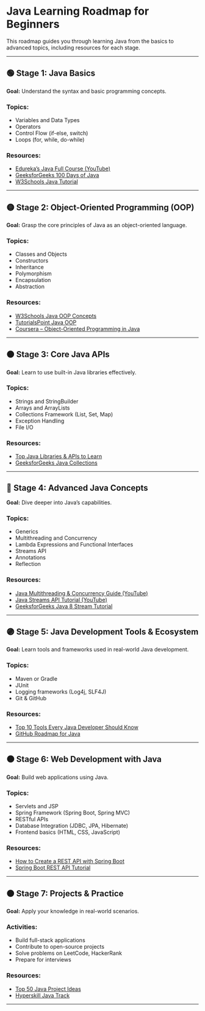 # Java Learning Roadmap for Beginners

This roadmap guides you through learning Java from the basics to advanced topics, including resources for each stage.

---

## 🟢 Stage 1: Java Basics
**Goal:** Understand the syntax and basic programming concepts.

### Topics:
- Variables and Data Types
- Operators
- Control Flow (if-else, switch)
- Loops (for, while, do-while)

### Resources:
- [Edureka’s Java Full Course (YouTube)](https://www.youtube.com/watch?v=hBh_CC5y8-s)
- [GeeksforGeeks 100 Days of Java](https://www.geeksforgeeks.org/100-days-of-java/)
- [W3Schools Java Tutorial](https://www.w3schools.com/java/)

---

## 🟡 Stage 2: Object-Oriented Programming (OOP)
**Goal:** Grasp the core principles of Java as an object-oriented language.

### Topics:
- Classes and Objects
- Constructors
- Inheritance
- Polymorphism
- Encapsulation
- Abstraction

### Resources:
- [W3Schools Java OOP Concepts](https://www.w3schools.com/java/java_oop.asp)
- [TutorialsPoint Java OOP](https://www.tutorialspoint.com/java/java_oops_concepts.htm)
- [Coursera – Object-Oriented Programming in Java](https://www.coursera.org/learn/object-oriented-program-in-java)

---

## 🟠 Stage 3: Core Java APIs
**Goal:** Learn to use built-in Java libraries effectively.

### Topics:
- Strings and StringBuilder
- Arrays and ArrayLists
- Collections Framework (List, Set, Map)
- Exception Handling
- File I/O

### Resources:
- [Top Java Libraries & APIs to Learn](https://javarevisited.blogspot.com/2018/01/top-20-libraries-and-apis-for-java-programmers.html)
- [GeeksforGeeks Java Collections](https://www.geeksforgeeks.org/collections-in-java-2/)

---

## 🔵 Stage 4: Advanced Java Concepts
**Goal:** Dive deeper into Java’s capabilities.

### Topics:
- Generics
- Multithreading and Concurrency
- Lambda Expressions and Functional Interfaces
- Streams API
- Annotations
- Reflection

### Resources:
- [Java Multithreading & Concurrency Guide (YouTube)](https://www.youtube.com/watch?v=4aYvLz4E1Ts)
- [Java Streams API Tutorial (YouTube)](https://www.youtube.com/watch?v=E10Q6-nWO9g)
- [GeeksforGeeks Java 8 Stream Tutorial](https://www.geeksforgeeks.org/java/java-8-stream-tutorial/)

---

## 🟣 Stage 5: Java Development Tools & Ecosystem
**Goal:** Learn tools and frameworks used in real-world Java development.

### Topics:
- Maven or Gradle
- JUnit
- Logging frameworks (Log4j, SLF4J)
- Git & GitHub

### Resources:
- [Top 10 Tools Every Java Developer Should Know](https://www.geeksforgeeks.org/top-tools-that-every-java-developer-should-know/)
- [GitHub Roadmap for Java](https://github.com/abdullahalmasri/Roadmap-Java)

---

## ⚫ Stage 6: Web Development with Java
**Goal:** Build web applications using Java.

### Topics:
- Servlets and JSP
- Spring Framework (Spring Boot, Spring MVC)
- RESTful APIs
- Database Integration (JDBC, JPA, Hibernate)
- Frontend basics (HTML, CSS, JavaScript)

### Resources:
- [How to Create a REST API with Spring Boot](https://www.geeksforgeeks.org/how-to-create-a-rest-api-using-java-spring-boot/)
- [Spring Boot REST API Tutorial](https://www.javaguides.net/2024/05/spring-boot-rest-api-tutorial.html)

---

## 🟤 Stage 7: Projects & Practice
**Goal:** Apply your knowledge in real-world scenarios.

### Activities:
- Build full-stack applications
- Contribute to open-source projects
- Solve problems on LeetCode, HackerRank
- Prepare for interviews

### Resources:
- [Top 50 Java Project Ideas](https://www.geeksforgeeks.org/java-projects/)
- [Hyperskill Java Track](https://hyperskill.org/tracks)

---
